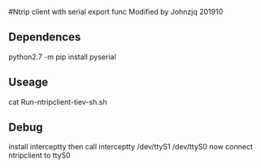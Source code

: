 #Ntrip client with serial export func
Modified by Johnzjq 201910
## Dependences
python2.7 -m pip install pyserial
## Useage
cat Run-ntripclient-tiev-sh.sh
## Debug
install interceptty
then call interceptty /dev/ttyS1 /dev/ttyS0
now connect ntripclient to ttyS0
